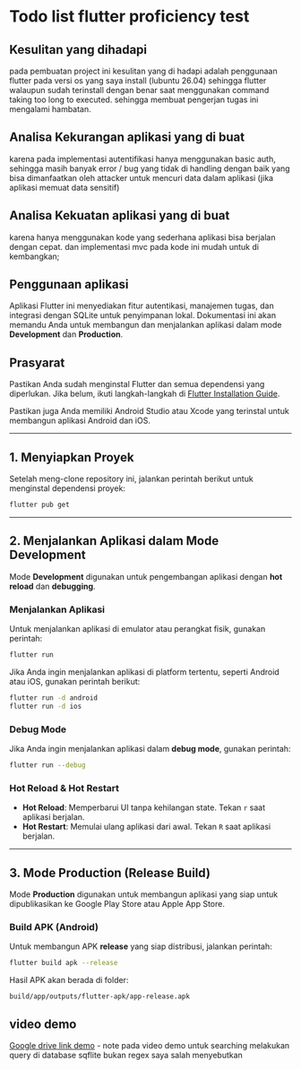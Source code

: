 
# Todo list flutter proficiency test

## Kesulitan yang dihadapi
pada pembuatan project ini kesulitan yang di hadapi adalah penggunaan flutter pada versi os yang saya install (lubuntu 26.04) sehingga flutter walaupun sudah terinstall dengan benar saat menggunakan command taking too long to executed. sehingga membuat pengerjan tugas ini mengalami hambatan.
## Analisa Kekurangan aplikasi yang di buat 
karena pada implementasi autentifikasi hanya menggunakan basic auth, sehingga masih banyak error / bug yang tidak di handling dengan baik yang bisa dimanfaatkan oleh attacker untuk mencuri data dalam aplikasi (jika aplikasi memuat data sensitif)
## Analisa Kekuatan aplikasi yang di buat
karena hanya menggunakan kode yang sederhana aplikasi bisa berjalan dengan cepat. dan implementasi mvc pada kode ini mudah untuk di kembangkan;



## Penggunaan aplikasi

Aplikasi Flutter ini menyediakan fitur autentikasi, manajemen tugas, dan integrasi dengan SQLite untuk penyimpanan lokal. Dokumentasi ini akan memandu Anda untuk membangun dan menjalankan aplikasi dalam mode **Development** dan **Production**.

## Prasyarat

Pastikan Anda sudah menginstal Flutter dan semua dependensi yang diperlukan. Jika belum, ikuti langkah-langkah di [Flutter Installation Guide](https://flutter.dev/docs/get-started/install).

Pastikan juga Anda memiliki Android Studio atau Xcode yang terinstal untuk membangun aplikasi Android dan iOS.

---

## 1. Menyiapkan Proyek

Setelah meng-clone repository ini, jalankan perintah berikut untuk menginstal dependensi proyek:

```bash
flutter pub get
```

---

## 2. Menjalankan Aplikasi dalam Mode Development

Mode **Development** digunakan untuk pengembangan aplikasi dengan **hot reload** dan **debugging**.

### Menjalankan Aplikasi

Untuk menjalankan aplikasi di emulator atau perangkat fisik, gunakan perintah:

```bash
flutter run
```

Jika Anda ingin menjalankan aplikasi di platform tertentu, seperti Android atau iOS, gunakan perintah berikut:

```bash
flutter run -d android
flutter run -d ios
```

### Debug Mode

Jika Anda ingin menjalankan aplikasi dalam **debug mode**, gunakan perintah:

```bash
flutter run --debug
```

### Hot Reload & Hot Restart

- **Hot Reload**: Memperbarui UI tanpa kehilangan state. Tekan `r` saat aplikasi berjalan.
- **Hot Restart**: Memulai ulang aplikasi dari awal. Tekan `R` saat aplikasi berjalan.

---

## 3. Mode Production (Release Build)

Mode **Production** digunakan untuk membangun aplikasi yang siap untuk dipublikasikan ke Google Play Store atau Apple App Store.

### Build APK (Android)

Untuk membangun APK **release** yang siap distribusi, jalankan perintah:

```bash
flutter build apk --release
```

Hasil APK akan berada di folder:

```
build/app/outputs/flutter-apk/app-release.apk
```

## video demo 

[Google drive link demo](https://drive.google.com/file/d/1o1OEGXgFgpBZ2128qiRFRRY0DRzKk1WO/view?usp=sharing) - note pada video demo untuk searching melakukan query di database sqflite bukan regex saya salah menyebutkan